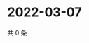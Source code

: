 # 2022-03-07

共 0 条

<!-- BEGIN WEIBO -->
<!-- 最后更新时间 Mon Mar 07 2022 17:01:00 GMT+0800 (China Standard Time) -->

<!-- END WEIBO -->
